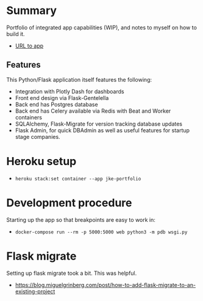 # Summary
Portfolio of integrated app capabilities (WIP), and notes to myself on how to build it. 
* [URL to app](https://jke-portfolio.herokuapp.com)

## Features
This Python/Flask application itself features the following:
- Integration with Plotly Dash for dashboards
- Front end design via Flask-Gentelella
- Back end has Postgres database
- Back end has Celery available via Redis with Beat and Worker containers
- SQLAlchemy, Flask-Migrate for version tracking database updates
- Flask Admin, for quick DBAdmin as well as useful features for startup stage companies. 

# Heroku setup
* `heroku stack:set container --app jke-portfolio`

# Development procedure
Starting up the app so that breakpoints are easy to work in: 
* `docker-compose run --rm -p 5000:5000 web python3 -m pdb wsgi.py`

# Flask migrate
Setting up flask migrate took a bit. This was helpful. 
* https://blog.miguelgrinberg.com/post/how-to-add-flask-migrate-to-an-existing-project
